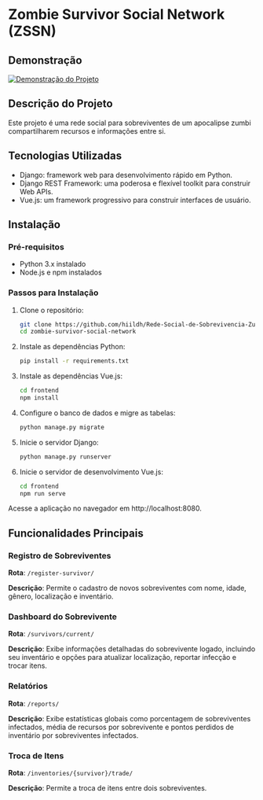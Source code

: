# Zombie Survivor Social Network (ZSSN)

## Demonstração

[![Demonstração do Projeto](zssn-rede-social-de-sobrevivencia-zumbi-google-chrome-2024-06-13-18-29-41_f3QnpL55)](https://drive.google.com/file/d/17C2c8IKaCHPpeElp7_KSDDdaOIr-onmt/view?usp=sharing)


## Descrição do Projeto

Este projeto é uma rede social para sobreviventes de um apocalipse zumbi compartilharem recursos e informações entre si.

## Tecnologias Utilizadas

- Django: framework web para desenvolvimento rápido em Python.
- Django REST Framework: uma poderosa e flexível toolkit para construir Web APIs.
- Vue.js: um framework progressivo para construir interfaces de usuário.

## Instalação

### Pré-requisitos

- Python 3.x instalado
- Node.js e npm instalados

### Passos para Instalação

1. Clone o repositório:

   ```bash
   git clone https://github.com/hiildh/Rede-Social-de-Sobrevivencia-Zumbi.git
   cd zombie-survivor-social-network
2. Instale as dependências Python:
    ```bash
    pip install -r requirements.txt
3. Instale as dependências Vue.js:
    ```bash
    cd frontend
    npm install
4. Configure o banco de dados e migre as tabelas:
    ```bash
    python manage.py migrate
5. Inicie o servidor Django:
    ```bash
    python manage.py runserver
6. Inicie o servidor de desenvolvimento Vue.js:
    ```bash
    cd frontend
    npm run serve
Acesse a aplicação no navegador em http://localhost:8080.

## Funcionalidades Principais
### Registro de Sobreviventes
**Rota**: ```/register-survivor/```

**Descrição**: Permite o cadastro de novos sobreviventes com nome, idade, gênero, localização e inventário.

### Dashboard do Sobrevivente
**Rota**: ````/survivors/current/````

**Descrição**: Exibe informações detalhadas do sobrevivente logado, incluindo seu inventário e opções para atualizar localização, reportar infecção e trocar itens.
### Relatórios
**Rota**: ``/reports/``

**Descrição**: Exibe estatísticas globais como porcentagem de sobreviventes infectados, média de recursos por sobrevivente e pontos perdidos de inventário por sobreviventes infectados.
### Troca de Itens
**Rota**: ````/inventories/{survivor}/trade/````

**Descrição**: Permite a troca de itens entre dois sobreviventes.
